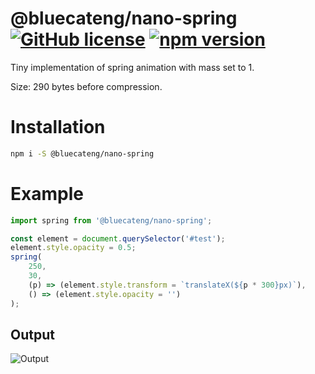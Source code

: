 # @bluecateng/nano-spring [![GitHub license](https://img.shields.io/badge/license-ISC-blue.svg)](https://github.com/bluecatengineering/pelagos-packages/blob/master/LICENSE) [![npm version](https://img.shields.io/npm/v/@bluecateng/nano-spring.svg?style=flat)](https://www.npmjs.com/package/@bluecateng/nano-spring)

Tiny implementation of spring animation with mass set to 1.

Size: 290 bytes before compression.

# Installation

```bash
npm i -S @bluecateng/nano-spring
```

# Example

```js
import spring from '@bluecateng/nano-spring';

const element = document.querySelector('#test');
element.style.opacity = 0.5;
spring(
	250,
	30,
	(p) => (element.style.transform = `translateX(${p * 300}px)`),
	() => (element.style.opacity = '')
);
```

## Output

![Output](https://raw.githubusercontent.com/bluecatengineering/pelagos-packages/packages/nano-spring/master/example.gif)
